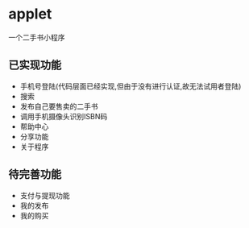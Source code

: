# applet
一个二手书小程序
## 已实现功能
- 手机号登陆(代码层面已经实现,但由于没有进行认证,故无法试用者登陆)
- 搜索
- 发布自己要售卖的二手书
- 调用手机摄像头识别ISBN码
- 帮助中心
- 分享功能
- 关于程序
## 待完善功能
- 支付与提现功能
- 我的发布
- 我的购买


